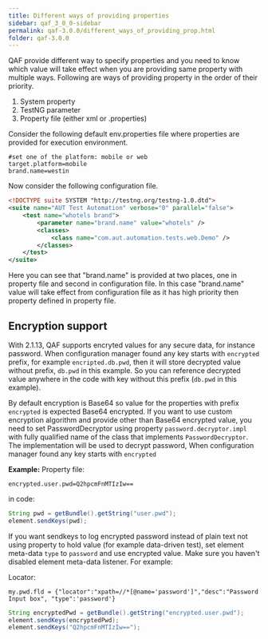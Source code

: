 ```yaml
---
title: Different ways of providing properties
sidebar: qaf_3_0_0-sidebar
permalink: qaf-3.0.0/different_ways_of_providing_prop.html
folder: qaf-3.0.0
---
```



QAF provide different way to specify properties and you need to know which value will take effect when you are providing same property with multiple ways.
Following are ways of providing property in the order of their priority.

1. System property
2. TestNG parameter
3. Property file (either xml or .properties)

Consider the following default env.properties file where properties are provided for execution environment.

```properties
#set one of the platform: mobile or web
target.platform=mobile
brand.name=westin
```

 Now consider the following configuration file.

```xml 
<!DOCTYPE suite SYSTEM "http://testng.org/testng-1.0.dtd">
<suite name="AUT Test Automation" verbose="0" parallel="false">
    <test name="whotels brand">
        <parameter name="brand.name" value="whotels" />
        <classes>
            <class name="com.aut.automation.tests.web.Demo" />
        </classes>
    </test>
</suite>
```

Here you can see that "brand.name" is provided at two places, one in property file and second in configuration file. In this case "brand.name" value will take effect from configuration file as it has high priority then property defined in property file.

## Encryption support
With 2.1.13, QAF supports encryted values for any secure data, for instance password. When configuration manager found any key starts with `encrypted` prefix, for example `encripted.db.pwd`, then it will store decrypted value without prefix, `db.pwd` in this example. So you can reference decrypted value anywhere in the code with key without this prefix (`db.pwd` in this example). 

By default encryption is Base64 so value for the properties with prefix `encrypted` is expected Base64 encrypted. If you want to use custom encryption algorithm and provide other than Base64 encrypted value, you need to set PasswordDecryptor using property `password.decryptor.impl` with fully qualified name of the class that implements `PasswordDecryptor`. The implementation will be used to decrypt password, When configuration manager found any key starts with `encrypted`

**Example:**
Property file:

```properties
encrypted.user.pwd=Q2hpcmFnMTIzIw==
```

in code:

```java
String pwd = getBundle().getString("user.pwd");
element.sendKeys(pwd);
```

If you want sendkeys to log encrypted password instead of plain text not using property to hold value (for example data-driven test), set element meta-data `type` to `password` and use encrypted value. Make sure you haven't disabled element meta-data listener. For example:

Locator:

```properties
my.pwd.fld = {"locator":"xpath=//*[@name='password']","desc":"Password Input box", "type":'password'}
```


```java
String encryptedPwd = getBundle().getString("encrypted.user.pwd");
element.sendKeys(encryptedPwd);
element.sendKeys("Q2hpcmFnMTIzIw==");

```
